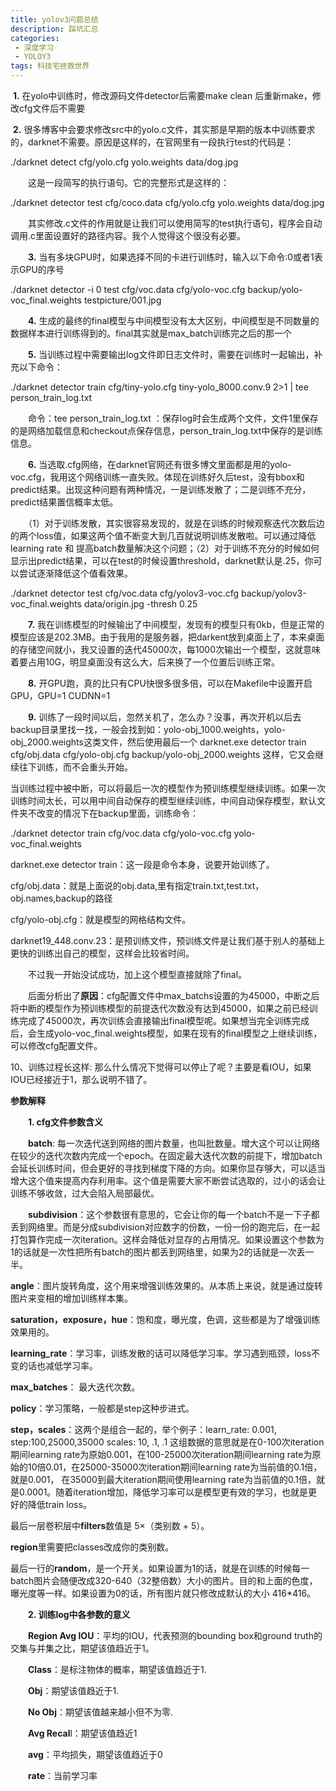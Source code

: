```yaml
---
title: yolov3问题总结
description: 踩坑汇总             
categories:
 - 深度学习
 - YOLOY3
tags: 科技宅拯救世界
---
```


​	**1.** 在yolo中训练时，修改源码文件detector后需要make clean 后重新make，修改cfg文件后不需要

​	**2.** 很多博客中会要求修改src中的yolo.c文件，其实那是早期的版本中训练要求的，darknet不需要。原因是这样的，在官网里有一段执行test的代码是： 

 ./darknet detect cfg/yolo.cfg yolo.weights data/dog.jpg 

　　这是一段简写的执行语句。它的完整形式是这样的：

 ./darknet detector test cfg/coco.data cfg/yolo.cfg yolo.weights data/dog.jpg 

　　其实修改.c文件的作用就是让我们可以使用简写的test执行语句，程序会自动调用.c里面设置好的路径内容。我个人觉得这个很没有必要。

　　**3.** 当有多块GPU时，如果选择不同的卡进行训练时，输入以下命令:0或者1表示GPU的序号

 ./darknet detector -i 0 test cfg/voc.data cfg/yolo-voc.cfg backup/yolo-voc_final.weights testpicture/001.jpg 

　　**4.** 生成的最终的final模型与中间模型没有太大区别，中间模型是不同数量的数据样本进行训练得到的。final其实就是max_batch训练完之后的那一个

　　**5.** 当训练过程中需要输出log文件即日志文件时，需要在训练时一起输出，补充以下命令：

 ./darknet detector train cfg/tiny-yolo.cfg tiny-yolo_8000.conv.9 2>1 | tee person_train_log.txt 

　　命令：tee person_train_log.txt  ：保存log时会生成两个文件，文件1里保存的是网络加载信息和checkout点保存信息，person_train_log.txt中保存的是训练信息。

　　**6.** 当选取.cfg网络，在darknet官网还有很多博文里面都是用的yolo-voc.cfg，我用这个网络训练一直失败。体现在训练好久后test，没有bbox和predict结果。出现这种问题有两种情况，一是训练发散了；二是训练不充分，predict结果置信概率太低。

　　（1）对于训练发散，其实很容易发现的，就是在训练的时候观察迭代次数后边的两个loss值，如果这两个值不断变大到几百就说明训练发散啦。可以通过降低learning rate 和 提高batch数量解决这个问题；（2）对于训练不充分的时候如何显示出predict结果，可以在test的时候设置threshold，darknet默认是.25，你可以尝试逐渐降低这个值看效果。

./darknet detector test cfg/voc.data cfg/yolov3-voc.cfg backup/yolov3-voc_final.weights data/origin.jpg -thresh 0.25

　　**7.** 我在训练模型的时候输出了中间模型，发现有的模型只有0kb，但是正常的模型应该是202.3MB。由于我用的是服务器，把darkent放到桌面上了，本来桌面的存储空间就小，我又设置的迭代45000次，每1000次输出一个模型，这就意味着要占用10G，明显桌面没有这么大，后来换了一个位置后训练正常。

　　**8.** 开GPU跑，真的比只有CPU快很多很多倍，可以在Makefile中设置开启GPU，GPU=1 CUDNN=1  

　　**9.** 训练了一段时间以后，忽然关机了，怎么办？没事，再次开机以后去backup目录里找一找，一般会找到如：yolo-obj_1000.weights，yolo-obj_2000.weights这类文件，然后使用最后一个 darknet.exe detector train cfg/obj.data cfg/yolo-obj.cfg backup/yolo-obj_2000.weights 这样，它又会继续往下训练，而不会重头开始。

当训练过程中被中断，可以将最后一次的模型作为预训练模型继续训练。如果一次训练时间太长，可以用中间自动保存的模型继续训练，中间自动保存模型，默认文件夹不改变的情况下在backup里面，训练命令：

 ./darknet detector train cfg/voc.data cfg/yolo-voc.cfg yolo-voc_final.weights 

darknet.exe detector train：这一段是命令本身，说要开始训练了。

cfg/obj.data：就是上面说的obj.data,里有指定train.txt,test.txt，obj.names,backup的路径

cfg/yolo-obj.cfg：就是模型的网格结构文件。

darknet19_448.conv.23：是预训练文件，预训练文件是让我们基于别人的基础上更快的训练出自己的模型，这样会比较省时间。

　　不过我一开始没试成功，加上这个模型直接就除了final。

　　后面分析出了**原因**：cfg配置文件中max_batchs设置的为45000，中断之后将中断的模型作为预训练模型的前提迭代次数没有达到45000，如果之前已经训练完成了45000次，再次训练会直接输出final模型呢。如果想当完全训练完成后，会生成yolo-voc_final.weights模型，如果在现有的final模型之上继续训练，可以修改cfg配置文件。

10、训练过程长这样: 那么什么情况下觉得可以停止了呢？主要是看IOU，如果IOU已经接近于1，那么说明不错了。

**参数解释**

　　**1. cfg文件参数含义**

　　**batch**: 每一次迭代送到网络的图片数量，也叫批数量。增大这个可以让网络在较少的迭代次数内完成一个epoch。在固定最大迭代次数的前提下，增加batch会延长训练时间，但会更好的寻找到梯度下降的方向。如果你显存够大，可以适当增大这个值来提高内存利用率。这个值是需要大家不断尝试选取的，过小的话会让训练不够收敛，过大会陷入局部最优。

　　**subdivision**：这个参数很有意思的，它会让你的每一个batch不是一下子都丢到网络里。而是分成subdivision对应数字的份数，一份一份的跑完后，在一起打包算作完成一次iteration。这样会降低对显存的占用情况。如果设置这个参数为1的话就是一次性把所有batch的图片都丢到网络里，如果为2的话就是一次丢一半。

   **angle**：图片旋转角度，这个用来增强训练效果的。从本质上来说，就是通过旋转图片来变相的增加训练样本集。

   **saturation，exposure，hue**：饱和度，曝光度，色调，这些都是为了增强训练效果用的。

   **learning_rate**：学习率，训练发散的话可以降低学习率。学习遇到瓶颈，loss不变的话也减低学习率。

   **max_batches**： 最大迭代次数。

   **policy**：学习策略，一般都是step这种步进式。

   **step，scales**：这两个是组合一起的，举个例子：learn_rate: 0.001, step:100,25000,35000  scales: 10, .1, .1 这组数据的意思就是在0-100次iteration期间learning rate为原始0.001，在100-25000次iteration期间learning rate为原始的10倍0.01，在25000-35000次iteration期间learning rate为当前值的0.1倍，就是0.001， 在35000到最大iteration期间使用learning rate为当前值的0.1倍，就是0.0001。随着iteration增加，降低学习率可以是模型更有效的学习，也就是更好的降低train loss。

   最后一层卷积层中**filters**数值是 5×（类别数 + 5）。

   **region**里需要把classes改成你的类别数。

   最后一行的**random**，是一个开关。如果设置为1的话，就是在训练的时候每一batch图片会随便改成320-640（32整倍数）大小的图片。目的和上面的色度，曝光度等一样。如果设置为0的话，所有图片就只修改成默认的大小 416*416。

　　**2. 训练log中各参数的意义**

　　**Region Avg IOU**：平均的IOU，代表预测的bounding box和ground truth的交集与并集之比，期望该值趋近于1。

　　**Class**：是标注物体的概率，期望该值趋近于1.

　　**Obj**：期望该值趋近于1.

　　**No Obj**：期望该值越来越小但不为零.

　　**Avg Recal**l：期望该值趋近1

　　**avg**：平均损失，期望该值趋近于0

　　**rate**：当前学习率